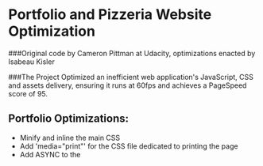 # Portfolio and Pizzeria Website Optimization
###Original code by Cameron Pittman at Udacity, optimizations enacted by Isabeau Kisler

###The Project
Optimized an inefficient web application's JavaScript, CSS and assets delivery, ensuring it runs at 60fps and achieves a PageSpeed score of 95.

## Portfolio Optimizations:
* Minify and inline the main CSS
* Add 'media="print"' for the CSS file dedicated to printing the page
* Add ASYNC to the <script> tags, and move them to the end of <body>
* Remove nonfunctional font link
* Resize and compress images

## Pizzeria Optimizations:
* changePizzaSizes function: Integrate determineDX into changePizzaSizes function, remove the For loop and add CSS classes to control random pizza sizes.  The pizza size is then changed all at once for all pizzas, rather than iterating through the entire list
* updatePositions function: Create the array of background pizzas outside the function and calculate the phase numbers outside of the function, as these events only need to happen once, not every time the function is called
* Change the number of background pizzas ('.mover') to 35, down from 200
* Add 'will-change' to '.mover' and '.randomPizzaContainer'

###Running the Program
To launch the websites, download the files from Github, then double-click on 'index.html' for the portfolio site, or navigate to the 'views' folder and double-click on the 'pizza.html' file for the pizzeria site.  The pizzeria site is also accessible by going through the portfolio website.
